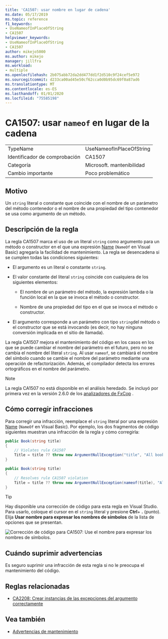 ```yaml
---
title: 'CA1507: usar nombre en lugar de cadena'
ms.date: 05/17/2019
ms.topic: reference
f1_keywords:
- UseNameofInPlaceOfString
- CA1507
helpviewer_keywords:
- UseNameofInPlaceOfString
- CA1507
author: mikejo5000
ms.author: mikejo
manager: jillfra
ms.workload:
- multiple
ms.openlocfilehash: 2b075abb72da2dd477dd1f2d510c9f24cef5e972
ms.sourcegitcommit: d233ca00ad45e50cf62cca0d0b95dc69f0a87ad6
ms.translationtype: MT
ms.contentlocale: es-ES
ms.lasthandoff: 01/01/2020
ms.locfileid: "75585198"
---
```

# <a name="ca1507-use-nameof-in-place-of-string"></a>CA1507: usar `nameof` en lugar de la cadena

|||
|-|-|
|TypeName|UseNameofInPlaceOfString|
|Identificador de comprobación|CA1507|
|Categoría|Microsoft. mantenibilidad|
|Cambio importante|Poco problemático|

## <a name="cause"></a>Motivo

Un `string` literal o constante que coincide con el nombre de un parámetro del método contenedor o el nombre de una propiedad del tipo contenedor se usa como argumento de un método.

## <a name="rule-description"></a>Descripción de la regla

La regla CA1507 marca el uso de un literal `string` como argumento para un método o constructor en el que una expresión [Name](/dotnet/csharp/language-reference/keywords/nameof) (`NameOf` en Visual Basic) agregaría la facilidad de mantenimiento. La regla se desencadena si se cumplen todas las condiciones siguientes:

- El argumento es un literal o constante `string`.

- El valor constante del literal `string` coincide con cualquiera de los siguientes elementos:

  - El nombre de un parámetro del método, la expresión lambda o la función local en la que se invoca el método o constructor.

  - Nombre de una propiedad del tipo en el que se invoca el método o constructor.

- El argumento corresponde a un parámetro con tipo `string`del método o el constructor que se está invocando (es decir, no hay ninguna conversión implicada en el sitio de llamada).

La regla CA1507 mejora el mantenimiento del código en los casos en los que se puede cambiar el nombre del parámetro en el futuro, pero no se cambia el nombre del literal `string`. Al usar `nameof`, se cambiará el nombre del símbolo cuando se cambie el nombre del parámetro mediante una operación de refactorización. Además, el compilador detecta los errores ortográficos en el nombre del parámetro.

> [!NOTE]
> La regla CA1507 no está disponible en el análisis heredado. Se incluyó por primera vez en la versión 2.6.0 de los [analizadores de FxCop](https://www.nuget.org/packages/Microsoft.CodeAnalysis.FxCopAnalyzers) .

## <a name="how-to-fix-violations"></a>Cómo corregir infracciones

Para corregir una infracción, reemplace el `string` literal por una expresión [Name](/dotnet/csharp/language-reference/keywords/nameof) (`NameOf` en Visual Basic). Por ejemplo, los dos fragmentos de código siguientes muestran una infracción de la regla y cómo corregirla:

```csharp
public Book(string title)
{
    // Violates rule CA1507
    Title = title ?? throw new ArgumentNullException("title", "All books must have a title.");
}
```

```csharp
public Book(string title)
{
    // Resolves rule CA1507 violation
    Title = title ?? throw new ArgumentNullException(nameof(title), "All books must have a title.");
}
```

> [!TIP]
> Hay disponible una corrección de código para esta regla en Visual Studio. Para usarlo, coloque el cursor en el `string` literal y presione **Ctrl**+ **.** (punto). Elija **Usar nombre para expresar los nombres de símbolos** de la lista de opciones que se presentan.
>
> ![Corrección de código para CA1507: Use el nombre para expresar los nombres de símbolos.](media/ca1507-code-fix.PNG)

## <a name="when-to-suppress-warnings"></a>Cuándo suprimir advertencias

Es seguro suprimir una infracción de esta regla si no le preocupa el mantenimiento del código.

## <a name="related-rules"></a>Reglas relacionadas

- [CA2208: Crear instancias de las excepciones del argumento correctamente](ca2208.md)

## <a name="see-also"></a>Vea también

- [Advertencias de mantenimiento](../code-quality/maintainability-warnings.md)
